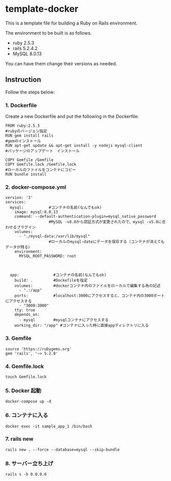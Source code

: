 # template-docker

This is a template file for building a Ruby on Rails environment.
 
The environment to be built is as follows.

- ruby 2.5.3
- rails 5.2.4.2
- MySQL 8.0.13

You can have them change their versions as needed.

## Instruction

Follow the steps below:

### 1. Dockerfile

Create a new Dockerfile and put the following in the Dockerfile:

```Docker:Dockerfile
FROM ruby:2.5.3                         
#rubyのバージョン指定
RUN gem install rails
#gemのインストール
RUN apt-get update && apt-get install -y nodejs mysql-client
#パッケージのアップデート　インストール

COPY Gemfile /Gemfile
COPY Gemfile.lock /Gemfile.lock
#ローカルのファイルをコンテナにコピー
RUN bundle install
```

### 2. docker-compose.yml

```
version: '3'
services:           
  mysql:           #コンテナの名前(なんでもok)
    image: mysql:8.0.13
    command: --default-authentication-plugin=mysql_native_password 
                   #MySQL -v8.0から認証方式が変更されたので、mysql -v5.0に合わせるプラグイン
    volumes:  
      - "./mysql-data:/var/lib/mysql"  
                   #ローカルのmysql-dateにデータを保存する（コンテナが消えてもデータが残る）
    environment:
      MYSQL_ROOT_PASSWORD: root



  app:               #コンテナの名前(なんでもok)
    build: .         #Dockefileを指定
    volumes:         #dockerコンテナ内のファイルをローカルで編集する為の記述
      - ".:/app"
    ports:           #localhost:3000にアクセスすると、コンテナ内の3000ポートにアクセスする
      - "3000:3000"
    tty: true
    depends_on: 
      - mysql        #mysqlコンテナにアクセスする
    working_dir: "/app" #コンテナに入った時に直接appディレクトリに入る
```

### 3. Gemfile

```
source 'https://rubygems.org'
gem 'rails', '~> 5.2.0'
```

### 4. Gemfile.lock

```touch Gemfile.lock```

### 5. Docker 起動

```docker-compose up -d```

### 6. コンテナに入る

```docker exec -it sample_app_1 /bin/bash```

### 7. rails new

```rails new . --force --database=mysql --skip-bundle```

### 8. サーバー立ち上げ

```rails s -b 0.0.0.0```


